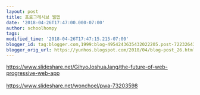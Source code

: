 ```yaml
---
layout: post
title: 프로그레시브 웹앱
date: '2018-04-26T17:47:00.000-07:00'
author: schoolhompy
tags: 
modified_time: '2018-04-26T17:47:15.215-07:00'
blogger_id: tag:blogger.com,1999:blog-4954243635432022205.post-7223264308904741490
blogger_orig_url: https://yunhos.blogspot.com/2018/04/blog-post_26.html
---
```


https://www.slideshare.net/GihyoJoshuaJang/the-future-of-web-progressive-web-app<br /><br />https://www.slideshare.net/wonchoel/pwa-73203598